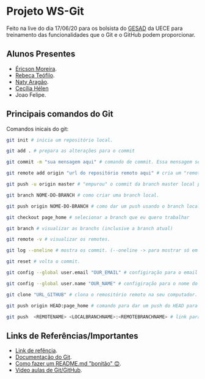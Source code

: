 # Projeto WS-Git

Feito na live do dia 17/06/20 para os bolsista do [GESAD](http://www.uece.br/gesad/) da UECE para treinamento das funcionalidades que o Git e o GitHub podem proporcionar.

## Alunos Presentes

- [Éricson Moreira](https://github.com/ericsonmoreira).
- [Rebeca Teófilo](https://github.com/rebecateofi).
- [Naty Aragão](https://github.com/natysls).
- [Cecília Hélen](https://github.com/CeciliaHelen)
- Joao Felipe.

## Principais comandos do Git

Comandos inicais do git:

```bash
git init # inicia um repositório local.

git add . # prepara as alterações para o commit

git commit -m "sua mensagem aqui" # comando de commit. Essa mensagem serve para dar uma pequena explicação do que foi o commit

git remote add origin "url do repositório remoto aqui" # cria um "remote" do seu repositório remoto. "origin" é o nome desse remote (esse nome vc escolhe).

git push -u origin master # "empurou" o commit da branch master local para a branch master remota (lembre-se do remote que criamos).

git branch NOME-DO-BRANCH # como criar uma branch local.

git push origin NOME-DO-BRANCH # como dar um push usando o branch local recém criado para o remoto.

git checkout page_home # selecionar a branch que eu quero trabalhar

git branch # visualizar as branchs (inclusive a branch atual)

git remote -v # visualizar os remotes.

git log --oneline # mostra os commit. (--oneline -> para mostrar só em uma linha).

git reset # volta o commit.

git config --global user.email "OUR_EMAIL" # configiração para o email do user.

git config --global user.name "OUR_NAME" # configiração para o nome do user.

git clone "URL_GITHUB" # clona o remositório remoto na seu computador.

git push origin HEAD:page_home # comando para dar um push do HEAD para a branch

git push  <REMOTENAME> <LOCALBRANCHNAME>:<REMOTEBRANCHNAME> # link para referência abaixo.
```

## Links de Referências/Importantes

- [Link de refência](https://help.github.com/pt/github/using-git/pushing-commits-to-a-remote-repository).
- [Documentação do Git](https://git-scm.com/docs).
- [Como fazer um README.md "bonitão" :blush:](https://medium.com/@raullesteves/github-como-fazer-um-readme-md-bonit%C3%A3o-c85c8f154f8).
- [Video aulas de Git/GitHub](https://www.youtube.com/playlist?list=PLbEOwbQR9lqzK14I7OOeREEIE4k6rjgIj).
